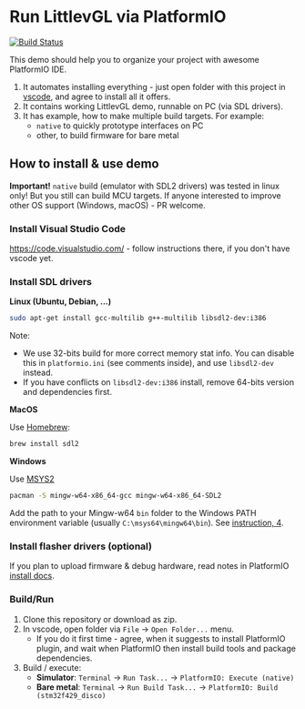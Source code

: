 # Run LittlevGL via PlatformIO

[![Build Status](https://travis-ci.org/lvgl/lv_platformio.svg?branch=master)](https://travis-ci.org/lvgl/lv_platformio)

This demo should help you to organize your project with awesome PlatformIO IDE.

1. It automates installing everything - just open folder with this project in
   [vscode](https://code.visualstudio.com/), and agree to install all it offers.
2. It contains working LittlevGL demo, runnable on PC (via SDL drivers).
3. It has example, how to make multiple build targets. For example:
   - `native` to quickly prototype interfaces on PC
   - other, to build firmware for bare metal


## How to install & use demo

**Important!** `native` build (emulator with SDL2 drivers) was tested in
linux only! But you still can build MCU targets. If anyone interested to
improve other OS support (Windows, macOS) - PR welcome.


### Install Visual Studio Code

https://code.visualstudio.com/ - follow instructions there, if you don't have
vscode yet.


### Install SDL drivers

**Linux (Ubuntu, Debian, ...)**

```sh
sudo apt-get install gcc-multilib g++-multilib libsdl2-dev:i386
```

Note:

- We use 32-bits build for more correct memory stat info. You can
  disable this in `platformio.ini` (see comments inside), and use `libsdl2-dev`
  instead.
- If you have conflicts on `libsdl2-dev:i386` install, remove 64-bits version
  and dependencies first.

**MacOS**

Use [Homebrew](https://brew.sh/):

```sh
brew install sdl2
```

**Windows**

Use [MSYS2](https://www.msys2.org/)

```sh
pacman -S mingw-w64-x86_64-gcc mingw-w64-x86_64-SDL2
```

Add the path to your Mingw-w64 `bin` folder to the Windows PATH environment
variable (usually `C:\msys64\mingw64\bin`). See [instruction, 4](https://code.visualstudio.com/docs/cpp/config-mingw#_prerequisites).


### Install flasher drivers (optional)

If you plan to upload firmware & debug hardware, read notes in PlatformIO
[install docs](http://docs.platformio.org/en/latest/installation.html#troubleshooting).


### Build/Run

1. Clone this repository or download as zip.
2. In vscode, open folder via `File` -> `Open Folder...` menu.
   - If you do it first time - agree, when it suggests to install PlatformIO
     plugin, and wait when PlatformIO then install build tools and package
     dependencies.
3. Build / execute:
   - **Simulator**: `Terminal` -> `Run Task...` -> `PlatformIO: Execute (native)`
   - **Bare metal**: `Terminal` -> `Run Build Task...` -> `PlatformIO: Build (stm32f429_disco)`
